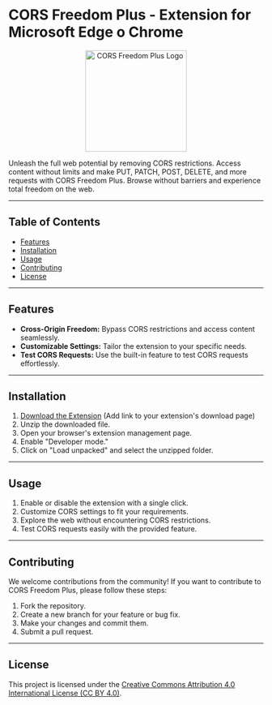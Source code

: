 # CORS Freedom Plus - Extension for Microsoft Edge o Chrome

<p align="center">
  <img src="[https://github.com/Xalysna/CORS-Freedom-Plus/raw/main/icon-512.png" alt="CORS Freedom Plus Logo" width="200" height="200">
</p>

Unleash the full web potential by removing CORS restrictions. Access content without limits and make PUT, PATCH, POST, DELETE, and more requests with CORS Freedom Plus. Browse without barriers and experience total freedom on the web.

---

## Table of Contents

- [Features](#features)
- [Installation](#installation)
- [Usage](#usage)
- [Contributing](#contributing)
- [License](#license)

---

## Features

- **Cross-Origin Freedom:** Bypass CORS restrictions and access content seamlessly.
- **Customizable Settings:** Tailor the extension to your specific needs.
- **Test CORS Requests:** Use the built-in feature to test CORS requests effortlessly.

---

## Installation

1. [Download the Extension](#) (Add link to your extension's download page)
2. Unzip the downloaded file.
3. Open your browser's extension management page.
4. Enable "Developer mode."
5. Click on "Load unpacked" and select the unzipped folder.

---

## Usage

1. Enable or disable the extension with a single click.
2. Customize CORS settings to fit your requirements.
3. Explore the web without encountering CORS restrictions.
4. Test CORS requests easily with the provided feature.

---

## Contributing

We welcome contributions from the community! If you want to contribute to CORS Freedom Plus, please follow these steps:

1. Fork the repository.
2. Create a new branch for your feature or bug fix.
3. Make your changes and commit them.
4. Submit a pull request.

---

## License

This project is licensed under the [Creative Commons Attribution 4.0 International License (CC BY 4.0)](https://creativecommons.org/licenses/by/4.0/).
